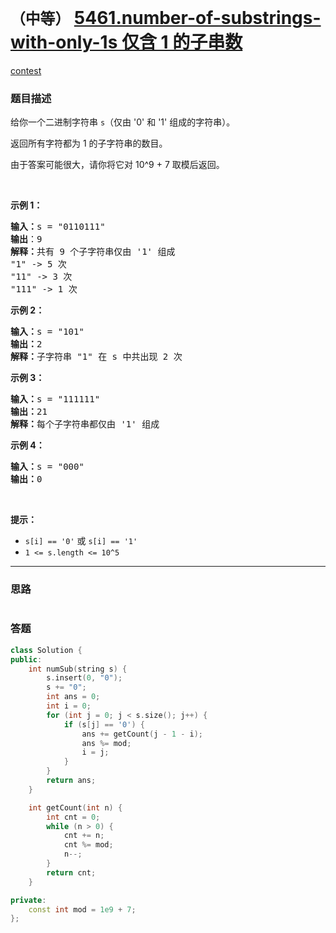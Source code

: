 # `（中等）` [5461.number-of-substrings-with-only-1s 仅含 1 的子串数](https://leetcode-cn.com/problems/number-of-substrings-with-only-1s/)

[contest](https://leetcode-cn.com/contest/weekly-contest-197/problems/number-of-substrings-with-only-1s/)

### 题目描述
<p>给你一个二进制字符串 <code>s</code>（仅由 '0' 和 '1' 组成的字符串）。</p>

<p>返回所有字符都为 1 的子字符串的数目。</p>

<p>由于答案可能很大，请你将它对 10^9 + 7 取模后返回。</p>

<p>&nbsp;</p>

<p><strong>示例 1：</strong></p>

<pre><strong>输入：</strong>s = "0110111"
<strong>输出</strong>：9
<strong>解释：</strong>共有 9 个子字符串仅由 '1' 组成
"1" -&gt; 5 次
"11" -&gt; 3 次
"111" -&gt; 1 次</pre>

<p><strong>示例 2：</strong></p>

<pre><strong>输入：</strong>s = "101"
<strong>输出：</strong>2
<strong>解释：</strong>子字符串 "1" 在 s 中共出现 2 次
</pre>

<p><strong>示例 3：</strong></p>

<pre><strong>输入：</strong>s = "111111"
<strong>输出：</strong>21
<strong>解释：</strong>每个子字符串都仅由 '1' 组成
</pre>

<p><strong>示例 4：</strong></p>

<pre><strong>输入：</strong>s = "000"
<strong>输出：</strong>0
</pre>

<p>&nbsp;</p>

<p><strong>提示：</strong></p>

<ul>
	<li><code>s[i] == '0'</code> 或 <code>s[i] == '1'</code></li>
	<li><code>1 &lt;= s.length &lt;= 10^5</code></li>
</ul>


---
### 思路
```
```



### 答题
``` C++
class Solution {
public:
    int numSub(string s) {
        s.insert(0, "0");
        s += "0";
        int ans = 0;
        int i = 0;
        for (int j = 0; j < s.size(); j++) {
            if (s[j] == '0') {
                ans += getCount(j - 1 - i);
                ans %= mod;
                i = j;
            }
        }
        return ans;
    }

    int getCount(int n) {
        int cnt = 0;
        while (n > 0) {
            cnt += n;
            cnt %= mod;
            n--;
        }
        return cnt;
    }

private:
    const int mod = 1e9 + 7;
};
```




